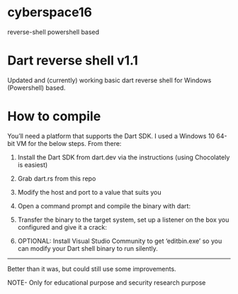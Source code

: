 # cyberspace16
reverse-shell powershell based 
# Dart reverse shell v1.1
Updated and (currently) working basic dart reverse shell for Windows (Powershell) based. 



# How to compile

You’ll need a platform that supports the Dart SDK. I used a Windows 10 64-bit VM for the below steps. From there:

1. Install the Dart SDK from dart.dev via the instructions (using Chocolately is easiest)

2. Grab dart.rs from this repo

3. Modify the host and port to a value that suits you

4. Open a command prompt and compile the binary with dart:


5. Transfer the binary to the target system, set up a listener on the box you configured and give it a crack:



6. OPTIONAL: Install Visual Studio Community to get ‘editbin.exe’ so you can modify your Dart shell binary to run silently. 



---

Better than it was, but could still use some improvements.

NOTE- Only for educational purpose and security research purpose 
